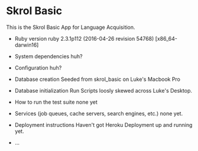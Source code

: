 # Skrol Basic

This is the Skrol Basic App for Language Acquisition.

* Ruby version
  ruby 2.3.1p112 (2016-04-26 revision 54768) [x86_64-darwin16]

* System dependencies
  huh?

* Configuration
  huh?

* Database creation
  Seeded from skrol_basic on Luke's Macbook Pro

* Database initialization
  Run Scripts loosly skewed across Luke's Desktop.

* How to run the test suite
  none yet

* Services (job queues, cache servers, search engines, etc.)
  none yet.

* Deployment instructions
  Haven't got Heroku Deployment up and running yet.

* ...
